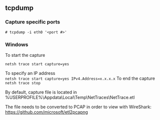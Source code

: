 ## tcpdump  

### Capture specific ports

`# tcpdump -i eth0 '<port #>'`

### Windows  

To start the capture  

`netsh trace start capture=yes`

To specify an IP address  
`netsh trace start capture=yes IPv4.Address=x.x.x.x`
To end the capture  
`netsh trace stop`

By default, capture file is located in %USERPROFILE%\Appdata\Local\Temp\NetTraces\NetTrace.etl

The file needs to be converted to PCAP in order to view with WireShark:  
https://github.com/microsoft/etl2pcapng
